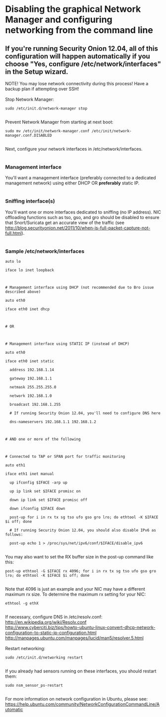# Disabling the graphical Network Manager and configuring networking from the command line #

## If you're running Security Onion 12.04, all of this configuration will happen automatically if you choose "Yes, configure /etc/network/interfaces" in the Setup wizard. ##

NOTE! You may lose network connectivity during this process! Have a backup plan if attempting over SSH!<br>
<br>
Stop Network Manager:<br>
<pre><code>sudo /etc/init.d/network-manager stop<br>
</code></pre>
Prevent Network Manager from starting at next boot:<br>
<pre><code>sudo mv /etc/init/network-manager.conf /etc/init/network-manager.conf.DISABLED<br>
</code></pre>
Next, configure your network interfaces in /etc/network/interfaces.<br>
<br>
<h3>Management interface</h3>
You'll want a management interface (preferably connected to a dedicated management network) using either DHCP OR <b>preferably</b> static IP.  <br>
<br>
<h3>Sniffing interface(s)</h3>
You'll want one or more interfaces dedicated to sniffing (no IP address).  NIC offloading functions such as tso, gso, and gro should be disabled to ensure that Snort/Suricata get an accurate view of the traffic (see <a href='http://blog.securityonion.net/2011/10/when-is-full-packet-capture-not-full.html'><a href='http://blog.securityonion.net/2011/10/when-is-full-packet-capture-not-full.html'>http://blog.securityonion.net/2011/10/when-is-full-packet-capture-not-full.html</a></a>).<br>
<br>
<h3>Sample /etc/network/interfaces</h3>
<pre><code>auto lo<br>
iface lo inet loopback<br>
<br>
# Management interface using DHCP (not recommended due to Bro issue described above)<br>
auto eth0<br>
iface eth0 inet dhcp<br>
<br>
# OR <br>
<br>
# Management interface using STATIC IP (instead of DHCP)<br>
auto eth0<br>
iface eth0 inet static<br>
  address 192.168.1.14<br>
  gateway 192.168.1.1<br>
  netmask 255.255.255.0<br>
  network 192.168.1.0<br>
  broadcast 192.168.1.255<br>
  # If running Security Onion 12.04, you'll need to configure DNS here<br>
  dns-nameservers 192.168.1.1 192.168.1.2<br>
<br>
# AND one or more of the following<br>
<br>
# Connected to TAP or SPAN port for traffic monitoring<br>
auto eth1<br>
iface eth1 inet manual<br>
  up ifconfig $IFACE -arp up<br>
  up ip link set $IFACE promisc on<br>
  down ip link set $IFACE promisc off<br>
  down ifconfig $IFACE down<br>
  post-up for i in rx tx sg tso ufo gso gro lro; do ethtool -K $IFACE $i off; done<br>
  # If running Security Onion 12.04, you should also disable IPv6 as follows:<br>
  post-up echo 1 &gt; /proc/sys/net/ipv6/conf/$IFACE/disable_ipv6<br>
</code></pre>

You may also want to set the RX buffer size in the post-up command like this:<br>
<pre><code>post-up ethtool -G $IFACE rx 4096; for i in rx tx sg tso ufo gso gro lro; do ethtool -K $IFACE $i off; done<br>
</code></pre>
Note that 4096 is just an example and your NIC may have a different maximum rx size.  To determine the maximum rx setting for your NIC:<br>
<pre><code>ethtool -g ethX<br>
</code></pre>

If necessary, configure DNS in /etc/resolv.conf:<br>
<a href='http://en.wikipedia.org/wiki/Resolv.conf'>http://en.wikipedia.org/wiki/Resolv.conf</a><br>
<a href='http://www.cyberciti.biz/tips/howto-ubuntu-linux-convert-dhcp-network-configuration-to-static-ip-configuration.html'>http://www.cyberciti.biz/tips/howto-ubuntu-linux-convert-dhcp-network-configuration-to-static-ip-configuration.html</a><br>
<a href='http://manpages.ubuntu.com/manpages/lucid/man5/resolver.5.html'>http://manpages.ubuntu.com/manpages/lucid/man5/resolver.5.html</a><br>
<br>
Restart networking:<br>
<pre><code>sudo /etc/init.d/networking restart<br>
</code></pre>

If you already had sensors running on these interfaces, you should restart them:<br>
<pre><code>sudo nsm_sensor_ps-restart<br>
</code></pre>

For more information on network configuration in Ubuntu, please see:<br>
<a href='https://help.ubuntu.com/community/NetworkConfigurationCommandLine/Automatic'><a href='https://help.ubuntu.com/community/NetworkConfigurationCommandLine/Automatic'>https://help.ubuntu.com/community/NetworkConfigurationCommandLine/Automatic</a></a>